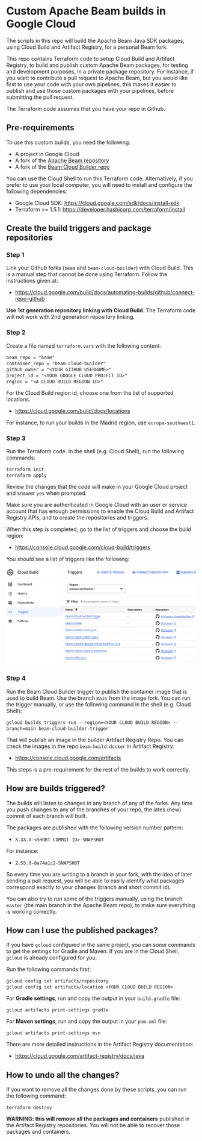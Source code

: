 # Custom Apache Beam builds in Google Cloud

The scripts in this repo will build the Apache Beam Java SDK packages, using Cloud Build and
Artifact Registry, for a personal Beam fork.

This repo contains Terraform code to setup Cloud Build and Artifact Registry, to build and publish
custom Apache Beam packages, for testing and development purposes, in a private package repository.
For instance, if you want to contribute a pull request to Apache Beam, but you would like first to
use your code with your own pipelines, this makes it easier to publish and use those custom packages
with your pipelines, before submitting the pull request.

The Terraform code assumes that you have your repo in Github.

## Pre-requirements

To use this custom builds, you need the following:

- A project in Google Cloud
- A fork of the [Apache Beam repository](https://github.com/apache/beam)
- A fork of the [Beam Cloud Builder repo](https://github.com/iht/beam-cloud-builder)

You can use the Cloud Shell to run this Terraform code. Alternatively, if you prefer to use your
local computer, you will need to install and configure the following dependencies:

- Google Cloud SDK: <https://cloud.google.com/sdk/docs/install-sdk>
- Terraform >= 1.5.1: <https://developer.hashicorp.com/terraform/install>

## Create the build triggers and package repositories

### Step 1

Link your Github forks (`beam` and `beam-cloud-builder`) with Cloud Build. This is a manual step
that cannot be done using Terraform. Follow the instructions given at:

- <https://cloud.google.com/build/docs/automating-builds/github/connect-repo-github>

**Use 1st generation repository linking with Cloud Build**. The Terraform code will not work with
2nd generation repository linking.

### Step 2

Create a file named `terraform.vars` with the following content:

```hcl
beam_repo = "beam"
container_repo = "beam-cloud-builder"
github_owner = "<YOUR GITHUB USERNAME>"
project_id = "<YOUR GOOGLE CLOUD PROJECT ID>"
region = "<A CLOUD BUILD REGION ID>"
```

For the Cloud Build region id, choose one from the list of supported locations.

- <https://cloud.google.com/build/docs/locations>

For instance, to run your builds in the Madrid region, use `europe-southwest1`.

### Step 3

Run the Terraform code. In the shell (e.g. Cloud Shell), run the following commands:

```shell
terraform init
terraform apply
```

Review the changes that the code will make in your Google Cloud project and snswer `yes` when
prompted.

Make sure you are authenticated in Google Cloud with an user or service
account that has enough permissions to enable the Cloud Build and Artifact Registry APIs, and to
create the repositories and triggers.

When this step is completed, go to the list of triggers and choose the build region:

- <https://console.cloud.google.com/cloud-build/triggers>

You should see a list of triggers like the following:

![List of triggers in Cloud Build](./imgs/triggers.png)

### Step 4

Run the Beam Cloud Builder trigger to publish the container image that is used to build Beam. Use
the branch `main` from the image fork. You can run the trigger manually, or use the following
command in the shell (e.g. Cloud Shell):

```shell
gcloud builds triggers run --region=<YOUR CLOUD BUILD REGION> --branch=main beam-cloud-builder-trigger
```

That will publish an image in the builder Artifact Registry Repo. You can check the images in the
repo `beam-build-docker` in Artifact Registry:

- <https://console.cloud.google.com/artifacts>

This steps is a pre-requirement for the rest of the builds to work correctly.

## How are builds triggered?

The builds will listen to changes in any branch of any of the forks. Any time you push changes to
any of the branches of your repo, the lates (new) commit of each branch will built.

The packages are published with the following version number pattern:

- `X.XX.X-<SHORT COMMIT ID>-SNAPSHOT`

For instance:

- `2.55.0-8a74a1c2-SNAPSHOT`

So every time you are writing to a branch in your fork, with the idea of later sending a pull
request, you will be able to easily identify what packages correspond exactly to your changes
(branch and short commit id).

You can also try to run some of the triggers manually, using the branch `master` (the main branch
in the Apache Beam repo), to make sure everything is working correctly.

## How can I use the published packages?

If you have `gcloud` configured in the same project, you can some commands to get the settings for
Gradle and Maven. If you are in the Cloud Shell, `gcloud` is already configured for you.

Run the following commands first:

```shell
gcloud config set artifacts/repository
gcloud config set artifacts/location <YOUR CLOUD BUILD REGION>
```

For **Gradle settings**, run and copy the output in your `build.gradle` file:

```shell
gcloud artifacts print-settings gradle
```

For **Maven settings**, run and copy the output in your `pom.xml` file:

```shell
gcloud artifacts print-settings mvn
```

There are more detailed instructions in the Artifact Registry documentation:

- <https://cloud.google.com/artifact-registry/docs/java>

## How to undo all the changes?

If you want to remove all the changes done by these scripts, you can run the following command:

```shell
terraform destroy
```

**WARNING: this will remove all the packages and containers** published in the Artifact Registry
repositories. You will not be able to recover those packages and containers.
